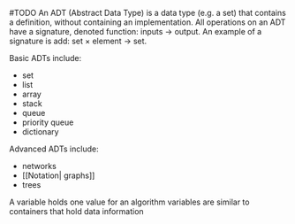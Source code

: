 #TODO
An ADT (Abstract Data Type) is a data type (e.g. a set) that contains a definition, without containing an implementation. All operations on an ADT have a signature, denoted function: inputs → output. An example of a signature is add: set × element → set.

Basic ADTs  include:
- set
- list
- array
- stack
- queue
- priority queue
- dictionary

Advanced ADTs include:
- networks
- [[Notation| graphs]]
- trees


A variable holds one value for an algorithm
variables are similar to containers that hold data information